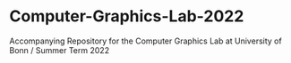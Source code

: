 # Computer-Graphics-Lab-2022
Accompanying Repository for the Computer Graphics Lab at University of Bonn / Summer Term 2022
